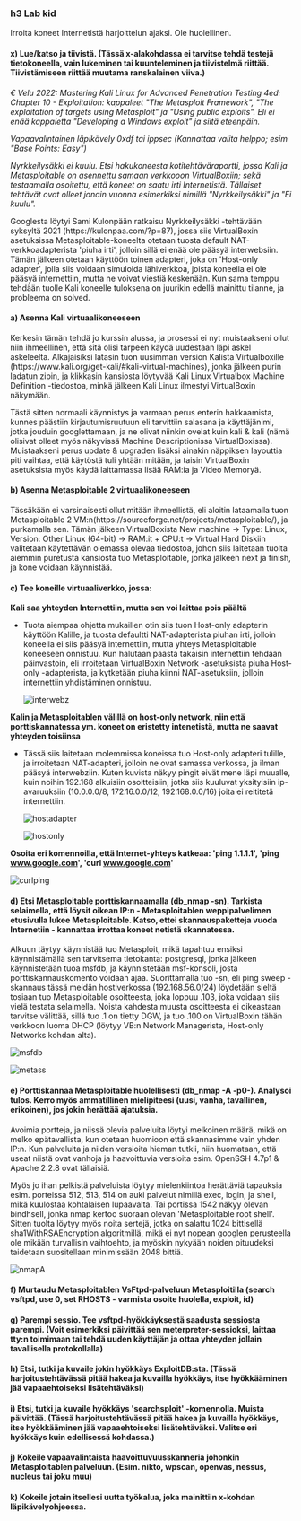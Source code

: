 ### h3 Lab kid

Irroita koneet Internetistä harjoittelun ajaksi. Ole huolellinen.

#### x) Lue/katso ja tiivistä. (Tässä x-alakohdassa ei tarvitse tehdä testejä tietokoneella, vain lukeminen tai kuunteleminen ja tiivistelmä riittää. Tiivistämiseen riittää muutama ranskalainen viiva.)
*€ Velu 2022: Mastering Kali Linux for Advanced Penetration Testing 4ed: Chapter 10 - Exploitation: kappaleet "The Metasploit Framework", "The exploitation of targets using Metasploit" ja "Using public exploits". Eli ei enää kappaletta "Developing a Windows exploit" ja siitä eteenpäin.*

*Vapaavalintainen läpikävely 0xdf tai ippsec (Kannattaa valita helppo; esim "Base Points: Easy")*

*Nyrkkeilysäkki ei kuulu. Etsi hakukoneesta kotitehtäväraportti, jossa Kali ja Metasploitable on asennettu samaan verkkooon VirtualBoxiin; sekä testaamalla osoitettu, että koneet on saatu irti Internetistä. Tällaiset tehtävät ovat olleet jonain vuonna esimerkiksi nimillä "Nyrkkeilysäkki" ja "Ei kuulu".*

<p>Googlesta löytyi Sami Kulonpään ratkaisu Nyrkkeilysäkki -tehtävään syksyltä 2021 (https://kulonpaa.com/?p=87), jossa siis VirtualBoxin asetuksissa Metasploitable-koneelta otetaan tuosta default NAT-verkkoadapterista 'piuha irti', jolloin sillä ei enää ole pääsyä interwebsiin. Tämän jälkeen otetaan käyttöön toinen adapteri, joka on 'Host-only adapter', jolla siis voidaan simuloida lähiverkkoa, joista koneella ei ole pääsyä internettiin, mutta ne voivat viestiä keskenään. Kun sama temppu tehdään tuolle Kali koneelle tuloksena on juurikin edellä mainittu tilanne, ja probleema on solved. </p>

#### a) Asenna Kali virtuaalikoneeseen

<p>Kerkesin tämän tehdä jo kurssin alussa, ja prosessi ei nyt muistaakseni ollut niin ihmeellinen, että sitä olisi tarpeen käydä uudestaan läpi askel askeleelta. Alkajaisiksi latasin tuon uusimman version Kalista Virtualboxille (https://www.kali.org/get-kali/#kali-virtual-machines), jonka jälkeen purin ladatun zipin, ja klikkasin kansiosta löytyvää Kali Linux Virtualbox Machine Definition -tiedostoa, minkä jälkeen Kali Linux ilmestyi VirtualBoxin näkymään.</p>

<p>Tästä sitten normaali käynnistys ja varmaan perus enterin hakkaamista, kunnes päästiin kirjautumisruutuun eli tarvittiin salasana ja käyttäjänimi, jotka jouduin googlettamaan, ja ne olivat niinkin ovelat kuin kali & kali (nämä olisivat olleet myös näkyvissä Machine Descriptionissa VirtualBoxissa). Muistaakseni perus update & upgraden lisäksi ainakin näppiksen layouttia piti vaihtaa, että käytöstä tuli yhtään mitään, ja taisin VirtualBoxin asetuksista myös käydä laittamassa lisää RAM:ia ja Video Memoryä.</p>



#### b) Asenna Metasploitable 2 virtuaalikoneeseen

<p>Tässäkään ei varsinaisesti ollut mitään ihmeellistä, eli aloitin lataamalla tuon Metasploitable 2 VM:n(https://sourceforge.net/projects/metasploitable/), ja purkamalla sen. Tämän jälkeen VirtualBoxista New machine -> Type: Linux, Version: Other Linux (64-bit) -> RAM:it + CPU:t -> Virtual Hard Diskiin valitetaan käytettävän olemassa olevaa tiedostoa, johon siis laitetaan tuolta aiemmin puretusta kansiosta tuo Metasploitable, jonka jälkeen next ja finish, ja kone voidaan käynnistää.</p>

#### c) Tee koneille virtuaaliverkko, jossa:

**Kali saa yhteyden Internettiin, mutta sen voi laittaa pois päältä**

- Tuota aiempaa ohjetta mukaillen otin siis tuon Host-only adapterin käyttöön Kalille, ja tuosta defaultti NAT-adapterista piuhan irti, jolloin koneella ei siis pääsyä internettiin, mutta yhteys Metasploitable koneeseen onnistuu. Kun halutaan päästä takaisin internettiin tehdään päinvastoin, eli irroitetaan VirtualBoxin Network -asetuksista piuha Host-only -adapterista, ja kytketään piuha kiinni NAT-asetuksiin, jolloin internettiin yhdistäminen onnistuu.

  ![interwebz](https://i.imgur.com/zUbJfmy.png)

**Kalin ja Metasploitablen välillä on host-only network, niin että porttiskannatessa ym. koneet on eristetty intenetistä, mutta ne saavat yhteyden toisiinsa**

- Tässä siis laitetaan molemmissa koneissa tuo Host-only adapteri tulille, ja irroitetaan NAT-adapteri, jolloin ne ovat samassa verkossa, ja ilman pääsyä interwebziin. Kuten kuvista näkyy pingit eivät mene läpi muualle, kuin noihin 192.168 alkuisiin osoitteisiin, jotka siis kuuluvat yksityisiin ip-avaruuksiin (10.0.0.0/8, 172.16.0.0/12, 192.168.0.0/16) joita ei reititetä internettiin.
  
  ![hostadapter](https://i.imgur.com/RasDJxy.png)
  
  ![hostonly](https://i.imgur.com/yJEh8jK.png)
 

**Osoita eri komennoilla, että Internet-yhteys katkeaa: 'ping 1.1.1.1', 'ping www.google.com', 'curl www.google.com'**

![curlping](https://i.imgur.com/VvnRJkL.png)

#### d) Etsi Metasploitable porttiskannaamalla (db_nmap -sn). Tarkista selaimella, että löysit oikean IP:n - Metasploitablen weppipalvelimen etusivulla lukee Metasploitable. Katso, ettei skannauspaketteja vuoda Internetiin - kannattaa irrottaa koneet netistä skannatessa.

<p>Alkuun täytyy käynnistää tuo Metasploit, mikä tapahtuu ensiksi käynnistämällä sen tarvitsema tietokanta: postgresql, jonka jälkeen käynnistetään tuoa msfdb, ja käynnistetään msf-konsoli, josta porttiskannauskomento voidaan ajaa. Suorittamalla tuo -sn, eli ping sweep -skannaus tässä meidän hostiverkossa (192.168.56.0/24) löydetään sieltä tosiaan tuo Metasploitable osoitteesta, joka loppuu .103, joka voidaan siis vielä testata selaimella. Noista kahdesta muusta osoitteesta ei oikeastaan tarvitse välittää, sillä tuo .1 on tietty DGW, ja tuo .100 on VirtualBoxin tähän verkkoon luoma DHCP (löytyy VB:n Network Managerista, Host-only Networks kohdan alta). </p>

![msfdb](https://i.imgur.com/v8b6Upq.png)

![metass](https://i.imgur.com/K7M9b2p.png)


#### e) Porttiskannaa Metasploitable huolellisesti (db_nmap -A -p0-). Analysoi tulos. Kerro myös ammatillinen mielipiteesi (uusi, vanha, tavallinen, erikoinen), jos jokin herättää ajatuksia.

<p>Avoimia portteja, ja niissä olevia palveluita löytyi melkoinen määrä, mikä on melko epätavallista, kun otetaan huomioon että skannasimme vain yhden IP:n. Kun palveluita ja niiden versioita hieman tutkii, niin huomataan, että useat niistä ovat vanhoja ja haavoittuvia versioita esim. OpenSSH 4.7p1 & Apache 2.2.8 ovat tällaisiä.</p> 

<p>Myös jo ihan pelkistä palveluista löytyy mielenkiintoa herättäviä tapauksia esim. porteissa 512, 513, 514 on auki palvelut nimillä exec, login, ja shell, mikä kuulostaa kohtalaisen lupaavalta. Tai portissa 1542 näkyy olevan bindhsell, jonka nmap kertoo suoraan olevan 'Metasploitable root shell'. Sitten tuolta löytyy myös noita sertejä, jotka on salattu 1024 bittisellä sha1WithRSAEncryption algoritmillä, mikä ei nyt nopean googlen perusteella ole mikään turvallisin vaihtoehto, ja myöskin nykyään noiden pituudeksi taidetaan suositellaan minimissään 2048 bittiä. </p>

![nmapA](https://i.imgur.com/9MuTZH7.png)

#### f) Murtaudu Metasploitablen VsFtpd-palveluun Metasploitilla (search vsftpd, use 0, set RHOSTS - varmista osoite huolella, exploit, id)


#### g) Parempi sessio. Tee vsftpd-hyökkäyksestä saadusta sessiosta parempi. (Voit esimerkiksi päivittää sen meterpreter-sessioksi, laittaa tty:n toimimaan tai tehdä uuden käyttäjän ja ottaa yhteyden jollain tavallisella protokollalla)


#### h) Etsi, tutki ja kuvaile jokin hyökkäys ExploitDB:sta. (Tässä harjoitustehtävässä pitää hakea ja kuvailla hyökkäys, itse hyökkääminen jää vapaaehtoiseksi lisätehtäväksi)


#### i) Etsi, tutki ja kuvaile hyökkäys 'searchsploit' -komennolla. Muista päivittää. (Tässä harjoitustehtävässä pitää hakea ja kuvailla hyökkäys, itse hyökkääminen jää vapaaehtoiseksi lisätehtäväksi. Valitse eri hyökkäys kuin edellisessä kohdassa.)


#### j) Kokeile vapaavalintaista haavoittuvuusskanneria johonkin Metasploitablen palveluun. (Esim. nikto, wpscan, openvas, nessus, nucleus tai joku muu)


#### k) Kokeile jotain itsellesi uutta työkalua, joka mainittiin x-kohdan läpikävelyohjeessa.
